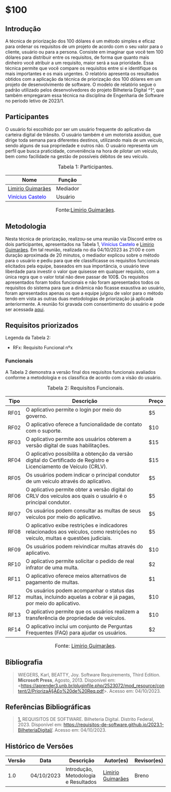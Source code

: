 # $100

## Introdução

A técnica de priorização dos 100 dólares é um método simples e eficaz para ordenar os requisitos de um projeto de acordo com o seu valor para o cliente, usuário ou para a persona. 
Consiste em imaginar que você tem 100 dólares para distribuir entre os requisitos, de forma que quanto mais dinheiro você atribuir a um requisito, maior será a sua prioridade. 
Essa técnica permite que você compare os requisitos entre si e identifique os mais importantes e os mais urgentes. O relatório apresenta os resultados obtidos com a aplicação da técnica
de priorização dos 100 dólares em um projeto de desenvolvimento de software. O modelo de relatório segue o padrão utilizado pelos desenvolvedores do projeto Bilheteria Digital ^1^, que também 
empregaram essa técnica na disciplina de Engenharia de Software no período letivo de 2023/1.

## Participantes

O usuário foi escolhido por ser um usuário frequente do aplicativo da carteira digital de trânsito. O usuário também é um motorista assíduo, que dirige toda semana para diferentes destinos, 
utilizando mais de um veículo, sendo alguns de sua propriedade e outros não. O usuário representa um perfil que busca praticidade, conveniência  na hora de pilotar um veículo, 
bem como facilidade na gestão de possíveis débitos de seu veículo.

<font size="3"><p style="text-align: center">Tabela 1: Participantes.</p></font>

<center>

Nome| Função|
-----|---------|
[Limirio Guimarães](https://github.com/LimirioGuimaraes) |  Mediador
<span style = "color: blue"> Vinícius Castelo</span> | Usuário

</center>

<font size="3"><p style="text-align: center">Fonte:[Limirio Guimarães](https://github.com/LimirioGuimaraes).</p></font>

## Metodologia

Nesta técnica de priorização, realizou-se uma reunião via Discord entre os dois participantes, apresentados na Tabela 1, <span style = "color: blue"> Vinícius Castelo</span> e [Limirio Guimarães](https://github.com/LimirioGuimaraes).
Em tal reunião, realizada no dia 04/10/2023 às 21:00 e com duração aproximada de 20 minutos, o mediador explicou sobre o método para o usuário e pediu para que ele classificasse os 
requisitos funcionais elicitados pela equipe, baseados em sua importância, o usuário teve liberdade para investir o valor que quisesse em qualquer requisito, com a única regra que o valor total não 
deve passar de 100$. Os requisitos apresentados foram todos funcionais e não foram apresentados todos os requisitos do sistema para que a dinâmica não ficasse exaustiva ao usuário, foram 
apresentados apenas os que a equipe julgou de valor para o método tendo em vista as outras duas metodologias de priorização já aplicada anteriormente. A reunião foi gravada com consentimento 
do usuário e pode ser acessada [aqui](https://youtu.be/Qw17km53rJU).


## Requisitos priorizados

Legenda da Tabela 2:

* RFx: Requisito Funcional nºx

### Funcionais

A Tabela 2 demonstra a versão final dos requisitos funcionais avaliados conforme a metodologia e os classifica de acordo com a visão do usuário.

<font size="3"><p style="text-align: center">Tabela 2: Requisitos Funcionais.</p></font>

<center>

| Tipo |             Descrição            |   Preço |
|------|----------------------------------|--------|
| RF01 | O aplicativo permite o login por meio do governo. | $5 |
| RF02 | O aplicativo oferece a funcionalidade de contato com o suporte. | $10 |
| RF03 | O aplicativo permite aos usuários obterem a versão digital de suas habilitações. | $15 |
| RF04 | O aplicativo possibilita a obtenção da versão digital do Certificado de Registro e Licenciamento de Veículo (CRLV). | $15 |
| RF05 | Os usuários podem indicar o principal condutor de um veículo através do aplicativo. | $5 |
| RF06 | O aplicativo permite obter a versão digital do CRLV dos veículos aos quais o usuário é o principal condutor. | $5 |
| RF07 | Os usuários podem consultar as multas de seus veículos por meio do aplicativo. | $5 |
| RF08 | O aplicativo exibe restrições e indicadores relacionados aos veículos, como restrições no veículo, multas e questões judiciais. | $5 |
| RF09 | Os usuários podem reivindicar multas através do aplicativo. | $10 |
| RF10 | O aplicativo permite solicitar o pedido de real infrator de uma multa. | $2 |
| RF11 | O aplicativo oferece meios alternativos de pagamento de multas. | $1 |
| RF12 | Os usuários podem acompanhar o status das multas, incluindo aquelas a cobrar e já pagas, por meio do aplicativo. | $10 |
| RF13 | O aplicativo permite que os usuários realizem a transferência de propriedade de veículos. | $10 |
| RF14 | O aplicativo inclui um conjunto de Perguntas Frequentes (FAQ) para ajudar os usuários. | $2 |

</center>

<font size="3"><p style="text-align: center">Fonte: [Limirio Guimarães](https://github.com/LimirioGuimaraes).</p></font>

## Bibliografia

>WIEGERS, Karl, BEATTY, Joy. Software Requirements, Third Edition. **Microsoft Press**, Agosto, 2013. Disponível em: <<https://aprender3.unb.br/pluginfile.php/2523072/mod_resource/content/2/PriorizaÃ§Ã£o%20de%20Req.pdf>>. Acesso em: 04/10/2023.

## Referências Bibliográficas



> <a id=“RP1” href=“#TEC1”>1.</a> REQUISITOS DE SOFTWARE. Bilheteria Digital. Distrito Federal, 2023. Disponível em: <https://requisitos-de-software.github.io/2023.1-BilheteriaDigital/>. Acesso em: 04/10/2023.

## Histórico de Versões

Versão  | Data | Descrição | Autor(es) | Revisor(es)
---------- | -----  | ------ | ---------- | ----------
 1.0 | 04/10/2023 | Introdução, Metodologia e Resultados |[Limirio Guimarães](https://github.com/LimirioGuimaraes)|Breno
 
